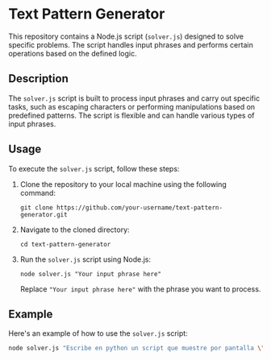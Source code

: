 # Text Pattern Generator

This repository contains a Node.js script (`solver.js`) designed to solve specific problems. The script handles input phrases and performs certain operations based on the defined logic.

## Description

The `solver.js` script is built to process input phrases and carry out specific tasks, such as escaping characters or performing manipulations based on predefined patterns. The script is flexible and can handle various types of input phrases.

## Usage

To execute the `solver.js` script, follow these steps:

1. Clone the repository to your local machine using the following command:

    ```
    git clone https://github.com/your-username/text-pattern-generator.git
    ```

2. Navigate to the cloned directory:

    ```
    cd text-pattern-generator
    ```

3. Run the `solver.js` script using Node.js:

    ```
    node solver.js "Your input phrase here"
    ```

    Replace `"Your input phrase here"` with the phrase you want to process.

## Example

Here's an example of how to use the `solver.js` script:

```bash
node solver.js "Escribe en python un script que muestre por pantalla \"Hola Luis\""

